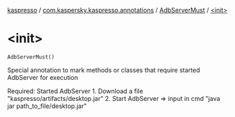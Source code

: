 [kaspresso](../../index.md) / [com.kaspersky.kaspresso.annotations](../index.md) / [AdbServerMust](index.md) / [&lt;init&gt;](./-init-.md)

# &lt;init&gt;

`AdbServerMust()`

Special annotation to mark methods or classes that require started AdbServer for execution

Required: Started AdbServer
    1. Download a file "kaspresso/artifacts/desktop.jar"
    2. Start AdbServer =&gt; input in cmd "java jar path_to_file/desktop.jar"


